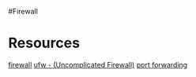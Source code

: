 #Firewall

# Resources
[firewall](https://en.wikipedia.org/wiki/Firewall_%28computing%29)
[ufw - (Uncomplicated Firewall)](https://www.google.com/url?sa=t&rct=j&q=&esrc=s&source=web&cd=&ved=2ahUKEwi8isS71J_7AhXkxQIHHRT-CS8QFnoECBgQAQ&url=https%3A%2F%2Fwww.digitalocean.com%2Fcommunity%2Ftutorials%2Fhow-to-set-up-a-firewall-with-ufw-on-ubuntu-20-04&usg=AOvVaw07xG7v5sRTJsZ3a3AfHDJ1)
[port forwarding](https://www.digitalocean.com/community/questions/ufw-port-forwarding)
